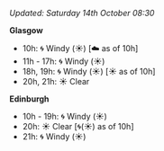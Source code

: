 *Updated: Saturday 14th October 08:30*

**Glasgow**

* 10h: :cyclone: Windy (:sunny:) [:cloud: as of 10h]
* 11h - 17h: :cyclone: Windy (:sunny:)
* 18h, 19h: :cyclone: Windy (:sunny:) [:sunny: as of 10h]
* 20h, 21h: :sunny: Clear

**Edinburgh**

* 10h - 19h: :cyclone: Windy (:sunny:)
* 20h: :sunny: Clear [:cyclone:(:sunny:) as of 10h]
* 21h: :cyclone: Windy (:sunny:)
